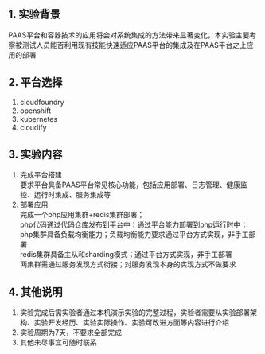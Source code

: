 ## 1.  实验背景
PAAS平台和容器技术的应用将会对系统集成的方法带来显著变化，本实验主要考察被测试人员能否利用现有技能快速适应PAAS平台的集成及在PAAS平台之上应用的部署
## 2.  平台选择   
1. cloudfoundry
2. openshift
3. kubernetes
4. cloudify

## 3.  实验内容
1. 完成平台搭建  
要求平台具备PAAS平台常见核心功能，包括应用部署、日志管理、健康监控、运行时集成、服务集成等
2. 部署应用  
完成一个php应用集群+redis集群部署；  
php代码通过代码仓库发布到平台中；通过平台能力部署到php运行时中；  
php集群具备负载均衡能力；负载均衡能力要求通过平台方式实现，非手工部署  
redis集群具备主从和sharding模式；通过平台方式实现，非手工部署    
两集群需通过服务发现方式衔接；对服务发现本身的实现方式不做要求  

## 4. 其他说明
1. 实验完成后需实验者通过本机演示实验的完整过程，实验者需要从实验部署架构、实验开发经历、实验实际操作、实验可改进方面等内容进行介绍
2. 实验周期为7天，不要求全部完成
3. 其他未尽事宜可随时联系